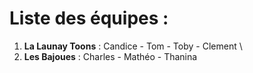 # Liste des équipes :

1. **La Launay Toons** : Candice - Tom - Toby - Clement \
2. **Les Bajoues** : Charles - Mathéo - Thanina
